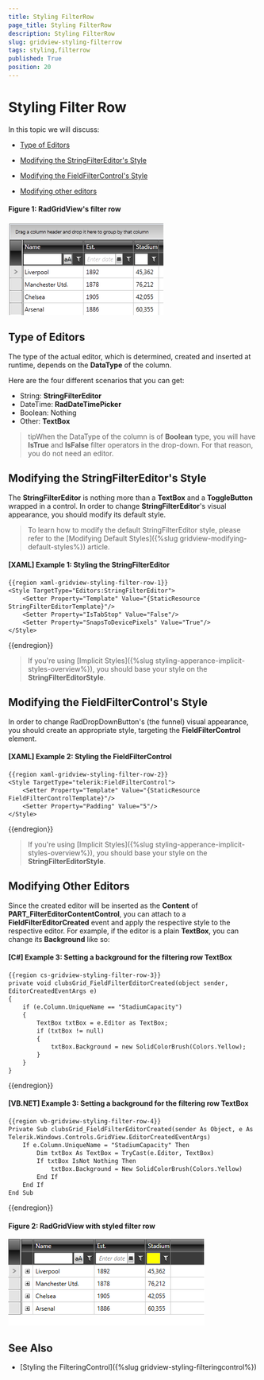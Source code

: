 ```yaml
---
title: Styling FilterRow
page_title: Styling FilterRow
description: Styling FilterRow
slug: gridview-styling-filterrow
tags: styling,filterrow
published: True
position: 20
---
```


# Styling Filter Row

In this topic we will discuss:

* [Type of Editors](#type-of-editors)

* [Modifying the StringFilterEditor's Style](#modifying-the-strinfiltereditors-style)

* [Modifying the FieldFilterControl's Style](#modifying-the-fieldfiltercontrols-style)

* [Modifying other editors](#modifying-other-editors)

#### __Figure 1: RadGridView's filter row__

![Rad Grid View Styles and Templates Styling Filter Row 01](images/RadGridView_Styles_and_Templates_Styling_FilterRow_01.PNG)

## Type of Editors

The type of the actual editor, which is determined, created and inserted at runtime, depends on the __DataType__ of the column.

Here are the four different scenarios that you can get:

* String: __StringFilterEditor__
* DateTime: __RadDateTimePicker__
* Boolean: Nothing
* Other: __TextBox__

>tipWhen the DataType of the column is of __Boolean__ type, you will have **IsTrue** and **IsFalse** filter operators in the drop-down. For that reason, you do not need an editor.
      
## Modifying the StringFilterEditor's Style

The __StringFilterEditor__ is nothing more than a __TextBox__ and a __ToggleButton__ wrapped in a control. In order to change __StringFilterEditor__'s visual appearance, you should modify its default style.

>To learn how to modify the default StringFilterEditor style, please refer to the [Modifying Default Styles]({%slug gridview-modifying-default-styles%}) article.

#### __[XAML] Example 1: Styling the StringFilterEditor__

	{{region xaml-gridview-styling-filter-row-1}}
	<Style TargetType="Editors:StringFilterEditor">
	    <Setter Property="Template" Value="{StaticResource StringFilterEditorTemplate}"/>
	    <Setter Property="IsTabStop" Value="False"/>
	    <Setter Property="SnapsToDevicePixels" Value="True"/>
	</Style>
{{endregion}}

>If you're using [Implicit Styles]({%slug styling-apperance-implicit-styles-overview%}), you should base your style on the __StringFilterEditorStyle__.
          
## Modifying the FieldFilterControl's Style

In order to change RadDropDownButton's (the funnel) visual appearance, you should create an appropriate style, targeting the **FieldFilterControl** element.

#### __[XAML] Example 2: Styling the FieldFilterControl__

	{{region xaml-gridview-styling-filter-row-2}}
	<Style TargetType="telerik:FieldFilterControl">
	    <Setter Property="Template" Value="{StaticResource FieldFilterControlTemplate}"/>
	    <Setter Property="Padding" Value="5"/>
	</Style>
{{endregion}}

>If you're using [Implicit Styles]({%slug styling-apperance-implicit-styles-overview%}), you should base your style on the __StringFilterEditorStyle__.

## Modifying Other Editors

Since the created editor will be inserted as the **Content** of __PART_FilterEditorContentControl__, you can attach to a __FieldFilterEditorCreated__ event and apply the respective style to the respective editor. For example, if the editor is a plain __TextBox__, you can change its __Background__ like so:

#### __[C#] Example 3: Setting a background for the filtering row TextBox__

	{{region cs-gridview-styling-filter-row-3}}
	private void clubsGrid_FieldFilterEditorCreated(object sender, EditorCreatedEventArgs e)
	{
	    if (e.Column.UniqueName == "StadiumCapacity")
	    {
	        TextBox txtBox = e.Editor as TextBox;
	        if (txtBox != null)
	        {
	            txtBox.Background = new SolidColorBrush(Colors.Yellow);
	        }
	    }
	}
{{endregion}}

#### __[VB.NET] Example 3: Setting a background for the filtering row TextBox__

	{{region vb-gridview-styling-filter-row-4}}
	Private Sub clubsGrid_FieldFilterEditorCreated(sender As Object, e As Telerik.Windows.Controls.GridView.EditorCreatedEventArgs)
	    If e.Column.UniqueName = "StadiumCapacity" Then
	        Dim txtBox As TextBox = TryCast(e.Editor, TextBox)
	        If txtBox IsNot Nothing Then
	            txtBox.Background = New SolidColorBrush(Colors.Yellow)
	        End If
	    End If
	End Sub
{{endregion}}

#### __Figure 2: RadGridView with styled filter row__

![RadGridView with styled GridViewEditorPresenter](images/gridview-styled-filter-row.png)

## See Also

 * [Styling the FilteringControl]({%slug gridview-styling-filteringcontrol%})
